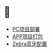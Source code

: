 # 🖖

- [PC项目部署](./PC%E9%A1%B9%E7%9B%AE%E9%83%A8%E7%BD%B2.md)
- [APP项目打包](./APP%E9%A1%B9%E7%9B%AE%E6%89%93%E5%8C%85.md)
- [Zebra蓝牙配置](./Zebra%E8%93%9D%E7%89%99%E9%85%8D%E7%BD%AE.md)
